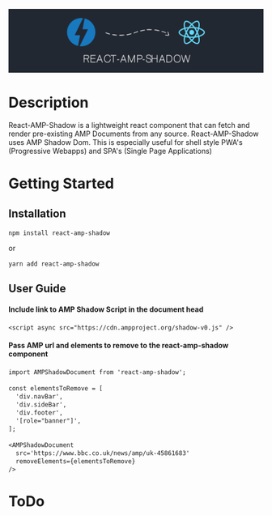 ![](./assets/react-amp-shadow_banner.png)

# Description

React-AMP-Shadow is a lightweight react component that can fetch and render pre-existing AMP Documents from any source. React-AMP-Shadow uses AMP Shadow Dom. This is especially useful for shell style PWA's (Progressive Webapps) and SPA's (Single Page Applications)

# Getting Started

## Installation

```
npm install react-amp-shadow
```

or

```
yarn add react-amp-shadow
```

## User Guide

#### Include link to AMP Shadow Script in the document head

```
<script async src="https://cdn.ampproject.org/shadow-v0.js" />
```

#### Pass AMP url and elements to remove to the react-amp-shadow component

```
import AMPShadowDocument from 'react-amp-shadow';

const elementsToRemove = [
  'div.navBar',
  'div.sideBar',
  'div.footer',
  '[role="banner"]',
];

<AMPShadowDocument
  src='https://www.bbc.co.uk/news/amp/uk-45861683'
  removeElements={elementsToRemove}
/>
```

# ToDo
